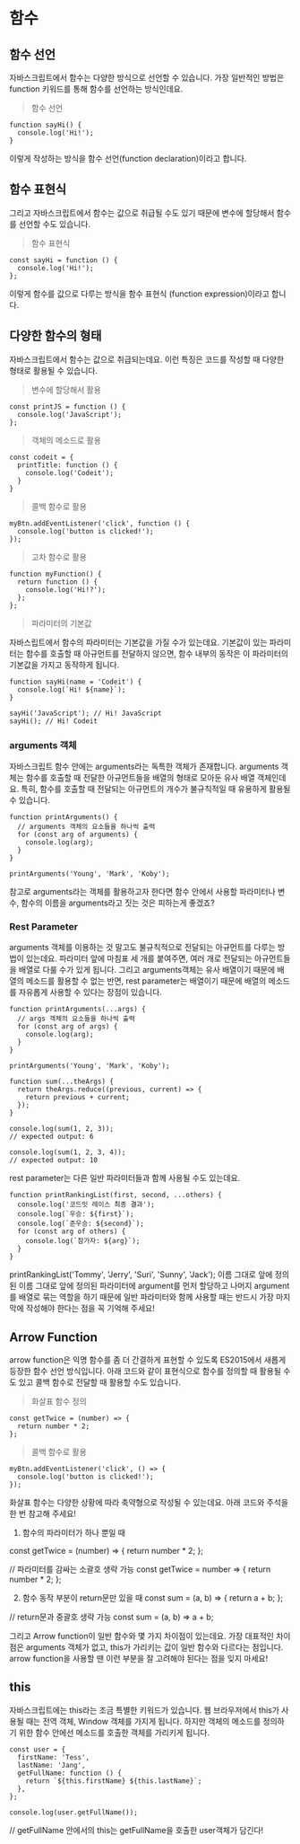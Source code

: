 # 함수

## 함수 선언
자바스크립트에서 함수는 다양한 방식으로 선언할 수 있습니다.
가장 일반적인 방법은 function 키워드를 통해 함수를 선언하는 방식인데요.

> 함수 선언
```
function sayHi() {
  console.log('Hi!');
}
```
이렇게 작성하는 방식을 함수 선언(function declaration)이라고 합니다.

## 함수 표현식
그리고 자바스크립트에서 함수는 값으로 취급될 수도 있기 때문에 변수에 할당해서 함수를 선언할 수도 있습니다.

> 함수 표현식
```
const sayHi = function () {
  console.log('Hi!');
};
```
이렇게 함수를 값으로 다루는 방식을 함수 표현식 (function expression)이라고 합니다.

## 다양한 함수의 형태
자바스크립트에서 함수는 값으로 취급되는데요. 이런 특징은 코드를 작성할 때 다양한 형태로 활용될 수 있습니다.

> 변수에 할당해서 활용
```
const printJS = function () {
  console.log('JavaScript');
};
```
>객체의 메소드로 활용
```
const codeit = {
  printTitle: function () {
    console.log('Codeit');
  }
}
```
> 콜백 함수로 활용
```
myBtn.addEventListener('click', function () {
  console.log('button is clicked!');
});
```
>고차 함수로 활용
```
function myFunction() {
  return function () {
    console.log('Hi!?');
  };
};
```
> 파라미터의 기본값

자바스립트에서 함수의 파라미터는 기본값을 가질 수가 있는데요. 기본값이 있는 파라미터는 함수를 호출할 때 아규먼트를 전달하지 않으면, 함수 내부의 동작은 이 파라미터의 기본값을 가지고 동작하게 됩니다.
```
function sayHi(name = 'Codeit') {
  console.log(`Hi! ${name}`);
}

sayHi('JavaScript'); // Hi! JavaScript
sayHi(); // Hi! Codeit
```
### arguments 객체
자바스크립트 함수 안에는 arguments라는 독특한 객체가 존재합니다.
arguments 객체는 함수를 호출할 때 전달한 아규먼트들을 배열의 형태로 모아둔 유사 배열 객체인데요. 특히, 함수를 호출할 때 전달되는 아규먼트의 개수가 불규칙적일 때 유용하게 활용될 수 있습니다.
```
function printArguments() {
  // arguments 객체의 요소들을 하나씩 출력
  for (const arg of arguments) {
    console.log(arg); 
  }
}

printArguments('Young', 'Mark', 'Koby');
```
참고로 arguments라는 객체를 활용하고자 한다면 함수 안에서 사용할 파라미터나 변수, 함수의 이름을 arguments라고 짓는 것은 피하는게 좋겠죠?

### Rest Parameter
arguments 객체를 이용하는 것 말고도 불규칙적으로 전달되는 아규먼트를 다루는 방법이 있는데요. 파라미터 앞에 마침표 세 개를 붙여주면, 여러 개로 전달되는 아규먼트들을 배열로 다룰 수가 있게 됩니다.
그리고 arguments객체는 유사 배열이기 때문에 배열의 메소드를 활용할 수 없는 반면, rest parameter는 배열이기 때문에 배열의 메소드를 자유롭게 사용할 수 있다는 장점이 있습니다.
```
function printArguments(...args) {
  // args 객체의 요소들을 하나씩 출력
  for (const arg of args) {
    console.log(arg); 
  }
}

printArguments('Young', 'Mark', 'Koby');
```
```
function sum(...theArgs) {
  return theArgs.reduce((previous, current) => {
    return previous + current;
  });
}

console.log(sum(1, 2, 3));
// expected output: 6

console.log(sum(1, 2, 3, 4));
// expected output: 10
```
rest parameter는 다른 일반 파라미터들과 함께 사용될 수도 있는데요.
```
function printRankingList(first, second, ...others) {
  console.log('코드잇 레이스 최종 결과');
  console.log(`우승: ${first}`);
  console.log(`준우승: ${second}`);
  for (const arg of others) {
    console.log(`참가자: ${arg}`);
  }
}
```
printRankingList('Tommy', 'Jerry', 'Suri', 'Sunny', 'Jack');
이름 그대로 앞에 정의된 이름 그대로 앞에 정의된 파라미터에 argument를 먼저 할당하고 나머지 argument를 배열로 묶는 역할을 하기 때문에 일반 파라미터와 함께 사용할 때는 반드시 가장 마지막에 작성해야 한다는 점을 꼭 기억해 주세요!

## Arrow Function
arrow function은 익명 함수를 좀 더 간결하게 표현할 수 있도록 ES2015에서 새롭게 등장한 함수 선언 방식입니다.
아래 코드와 같이 표현식으로 함수를 정의할 때 활용될 수도 있고 콜백 함수로 전달할 때 활용할 수도 있습니다.

> 화살표 함수 정의
```
const getTwice = (number) => {
  return number * 2;
};
```
> 콜백 함수로 활용
```
myBtn.addEventListener('click', () => {
  console.log('button is clicked!');
});
```
화살표 함수는 다양한 상황에 따라 축약형으로 작성될 수 있는데요.
아래 코드와 주석을 한 번 참고해 주세요!

1. 함수의 파라미터가 하나 뿐일 때

const getTwice = (number) => {
  return number * 2;
};

// 파라미터를 감싸는 소괄호 생략 가능
const getTwice = number => {
  return number * 2;
};

2. 함수 동작 부분이 return문만 있을 때
const sum = (a, b) => {
  return a + b;
};

// return문과 중괄호 생략 가능
const sum = (a, b) => a + b;

그리고 Arrow function이 일반 함수와 몇 가지 차이점이 있는데요.
가장 대표적인 차이점은 arguments 객체가 없고, this가 가리키는 값이 일반 함수와 다르다는 점입니다.
arrow function을 사용할 땐 이런 부분을 잘 고려해야 된다는 점을 잊지 마세요!

## this
자바스크립트에는 this라는 조금 특별한 키워드가 있습니다.
웹 브라우저에서 this가 사용될 때는 전역 객체, Window 객체를 가지게 됩니다. 하지만 객체의 메소드를 정의하기 위한 함수 안에선 메소드를 호출한 객체를 가리키게 됩니다.
```
const user = {
  firstName: 'Tess',
  lastName: 'Jang',
  getFullName: function () {
    return `${this.firstName} ${this.lastName}`;
  },
};

console.log(user.getFullName());
```
 // getFullName 안에서의 this는  getFullName을 호출한 user객체가 담긴다!